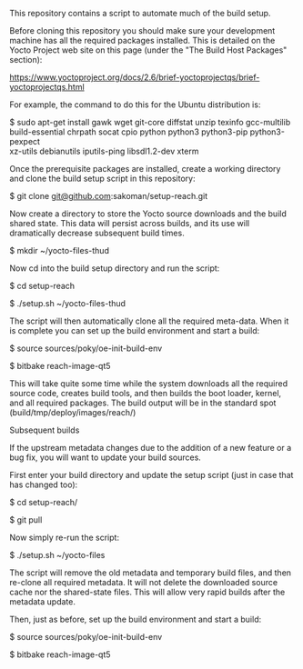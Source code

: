 This repository contains a script to automate much of the build setup.

Before cloning this repository you should make sure your development machine has all the required packages installed.  This is detailed on the Yocto Project web site on this page (under the "The Build Host Packages" section):

https://www.yoctoproject.org/docs/2.6/brief-yoctoprojectqs/brief-yoctoprojectqs.html

For example, the command to do this for the Ubuntu distribution is:

$ sudo apt-get install gawk wget git-core diffstat unzip texinfo gcc-multilib \
     build-essential chrpath socat cpio python python3 python3-pip python3-pexpect \
     xz-utils debianutils iputils-ping libsdl1.2-dev xterm

Once the prerequisite packages are installed, create a working directory and clone the build setup script in this repository:

$ git clone git@github.com:sakoman/setup-reach.git

Now create a directory to store the Yocto source downloads and the build shared state. This data will persist across builds, and its use will dramatically decrease subsequent build times.

$ mkdir ~/yocto-files-thud

Now cd into the build setup directory and run the script:

$ cd setup-reach

$ ./setup.sh ~/yocto-files-thud

The script will then automatically clone all the required meta-data. When it is complete you can set up the build environment and start a build:

$ source sources/poky/oe-init-build-env
 
$ bitbake reach-image-qt5

This will take quite some time while the system downloads all the required source code, creates build tools, and then builds the boot loader, kernel, and all required packages. The build output will be in the standard spot (build/tmp/deploy/images/reach/)


Subsequent builds

If the upstream metadata changes due to the addition of a new feature or a bug fix, you will want to update your build sources.

First enter your build directory and update the setup script (just in case that has changed too):

$ cd setup-reach/

$ git pull

Now simply re-run the script:

$ ./setup.sh ~/yocto-files

The script will remove the old metadata and temporary build files, and then re-clone all required metadata.  It will not delete the downloaded source cache nor the shared-state files.  This will allow very rapid builds after the metadata update.

Then, just as before, set up the build environment and start a build:

$ source sources/poky/oe-init-build-env

$ bitbake reach-image-qt5

